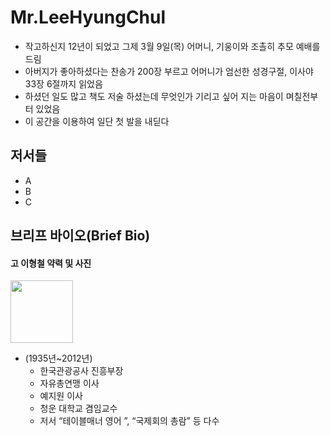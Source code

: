 # Mr.LeeHyungChul
  - 작고하신지 12년이 되었고 그제 3월 9일(목) 어머니, 기웅이와 조촐히 추모 예배를 드림        
  - 아버지가 좋아하셨다는 찬송가 200장 부르고 어머니가 엄선한 성경구절, 이사야 33장 6절까지 읽었음          
  - 하셨던 일도 많고 책도 저술 하셨는데 무엇인가 기리고 싶어 지는 마음이 며칠전부터 있었음       
  - 이 공간을 이용하여 일단 첫 발을 내딛다       

## 저서들
- A
- B
- C

## 브리프 바이오(Brief Bio)
#### 고 이형철 약력 및 사진      
     
<img src="https://user-images.githubusercontent.com/10893178/224476532-42e557da-35ea-4033-9679-d37cc31e9c1d.jpeg" width="100">

- (1935년~2012년)
  - 한국관광공사 진흥부장    
  - 자유총연맹 이사   
  - 예지원 이사    
  - 청운 대학교 겸임교수    
  - 저서 “테이블매너 영어 ”, “국제회의 총람” 등 다수    

